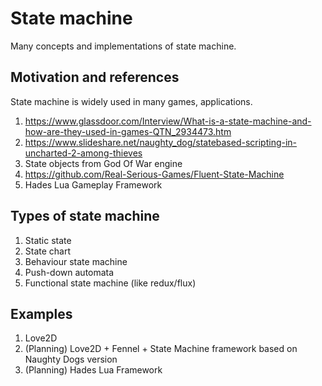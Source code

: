 # State machine
Many concepts and implementations of state machine.

## Motivation and references
State machine is widely used in many games, applications.

1. https://www.glassdoor.com/Interview/What-is-a-state-machine-and-how-are-they-used-in-games-QTN_2934473.htm
2. https://www.slideshare.net/naughty_dog/statebased-scripting-in-uncharted-2-among-thieves
3. State objects from God Of War engine
4. https://github.com/Real-Serious-Games/Fluent-State-Machine
5. Hades Lua Gameplay Framework

## Types of state machine

1. Static state
2. State chart
3. Behaviour state machine
4. Push-down automata
5. Functional state machine (like redux/flux)

## Examples

1. Love2D
2. (Planning) Love2D + Fennel + State Machine framework based on Naughty Dogs version
3. (Planning) Hades Lua Framework
